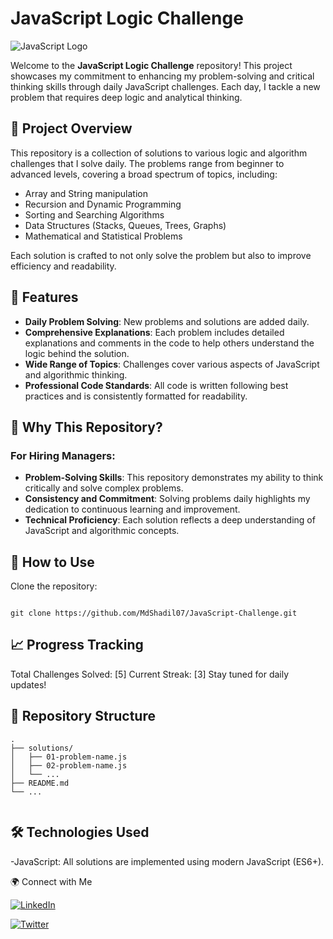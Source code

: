 # JavaScript Logic Challenge

![JavaScript Logo](https://img.shields.io/badge/JavaScript-ES6+-F7DF1E?style=flat&logo=javascript&logoColor=black)

Welcome to the **JavaScript Logic Challenge** repository! This project showcases my commitment to enhancing my problem-solving and critical thinking skills through daily JavaScript challenges. Each day, I tackle a new problem that requires deep logic and analytical thinking.

## 🚀 Project Overview

This repository is a collection of solutions to various logic and algorithm challenges that I solve daily. The problems range from beginner to advanced levels, covering a broad spectrum of topics, including:

- Array and String manipulation
- Recursion and Dynamic Programming
- Sorting and Searching Algorithms
- Data Structures (Stacks, Queues, Trees, Graphs)
- Mathematical and Statistical Problems

Each solution is crafted to not only solve the problem but also to improve efficiency and readability.

## 🌟 Features

- **Daily Problem Solving**: New problems and solutions are added daily.
- **Comprehensive Explanations**: Each problem includes detailed explanations and comments in the code to help others understand the logic behind the solution.
- **Wide Range of Topics**: Challenges cover various aspects of JavaScript and algorithmic thinking.
- **Professional Code Standards**: All code is written following best practices and is consistently formatted for readability.

## 🧠 Why This Repository?

### For Hiring Managers:
- **Problem-Solving Skills**: This repository demonstrates my ability to think critically and solve complex problems.
- **Consistency and Commitment**: Solving problems daily highlights my dedication to continuous learning and improvement.
- **Technical Proficiency**: Each solution reflects a deep understanding of JavaScript and algorithmic concepts.

## 🚧 How to Use
Clone the repository:
```plaintext

git clone https://github.com/MdShadil07/JavaScript-Challenge.git

```
## 📈 Progress Tracking
Total Challenges Solved: [5]
Current Streak: [3]
Stay tuned for daily updates!



## 📂 Repository Structure

```plaintext
.
├── solutions/
│   ├── 01-problem-name.js
│   ├── 02-problem-name.js
│   └── ...
├── README.md
└── ...


```


## 🛠️ Technologies Used
-JavaScript: All solutions are implemented using modern JavaScript (ES6+).

🌍 Connect with Me


[![LinkedIn](https://img.shields.io/badge/LinkedIn-0077B5?style=flat&logo=linkedin&logoColor=white)](https://www.linkedin.com/in/md-shadil-3a9348173/)

[![Twitter](https://img.shields.io/badge/Twitter-1DA1F2?style=flat&logo=twitter&logoColor=white)](https://x.com/md_shadil7)



